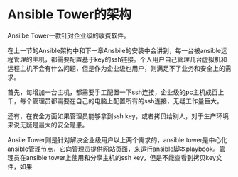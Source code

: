 # Ansible Tower的架构

Ansilbe Tower一款针对企业级的收费软件。

在上一节的Ansible架构中和下一章Ansbile的安装中会讲到，每一台被ansible远程管理的主机，都需要配置基于key的ssh链接。个人用户自己管理几台虚拟机和远程主机不会有什么问题，但是作为企业级也用户，则满足不了业务和安全上的需求。

首先，每增加一台主机，都需要手工配置一下ssh连接，企业级的pc主机成百上千，每个管理员都需要在自己的电脑上配置所有的ssh连接，无疑工作量巨大。

还有，在安全方面如果管理员能够拿到ssh key，或者拷贝给别人，对于生产环境来说无疑是最大的安全隐患。

Ansile Tower则是针对解决企业级用户以上两个需求的，ansible tower是中心化ansible管理节点，它向管理员提供网站页面，来运行ansible脚本playbook。管理员在ansible tower上使用和分享主机的ssh key，但是不能查看到拷贝key文件，如果